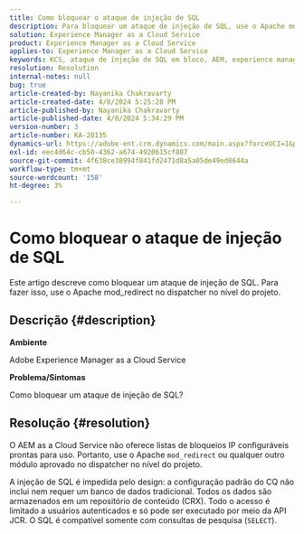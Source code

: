 ```yaml
---
title: Como bloquear o ataque de injeção de SQL
description: Para bloquear um ataque de injeção de SQL, use o Apache mod_redirect no dispatcher no nível do projeto.
solution: Experience Manager as a Cloud Service
product: Experience Manager as a Cloud Service
applies-to: Experience Manager as a Cloud Service
keywords: KCS, ataque de injeção de SQL em bloco, AEM, experience manager as a cloud service
resolution: Resolution
internal-notes: null
bug: true
article-created-by: Nayanika Chakravarty
article-created-date: 4/8/2024 5:25:28 PM
article-published-by: Nayanika Chakravarty
article-published-date: 4/8/2024 5:34:29 PM
version-number: 3
article-number: KA-20135
dynamics-url: https://adobe-ent.crm.dynamics.com/main.aspx?forceUCI=1&pagetype=entityrecord&etn=knowledgearticle&id=5c07fdf9-ccf5-ee11-a1fe-6045bd006295
exl-id: eec4d64c-cb50-4362-a674-4920615cf887
source-git-commit: 4f638ce38994f841fd2471d8a5a05de49ed8644a
workflow-type: tm+mt
source-wordcount: '158'
ht-degree: 3%

---
```


# Como bloquear o ataque de injeção de SQL


Este artigo descreve como bloquear um ataque de injeção de SQL. Para fazer isso, use o Apache mod_redirect no dispatcher no nível do projeto.

## Descrição {#description}


<b>Ambiente</b>

Adobe Experience Manager as a Cloud Service

<b>Problema/Sintomas</b>

Como bloquear um ataque de injeção de SQL?


## Resolução {#resolution}


O AEM as a Cloud Service não oferece listas de bloqueios IP configuráveis prontas para uso. Portanto, use o Apache `mod_redirect` ou qualquer outro módulo aprovado no dispatcher no nível do projeto.

A injeção de SQL é impedida pelo design: a configuração padrão do CQ não inclui nem requer um banco de dados tradicional. Todos os dados são armazenados em um repositório de conteúdo (CRX). Todo o acesso é limitado a usuários autenticados e só pode ser executado por meio da API JCR. O SQL é compatível somente com consultas de pesquisa (`SELECT`).
